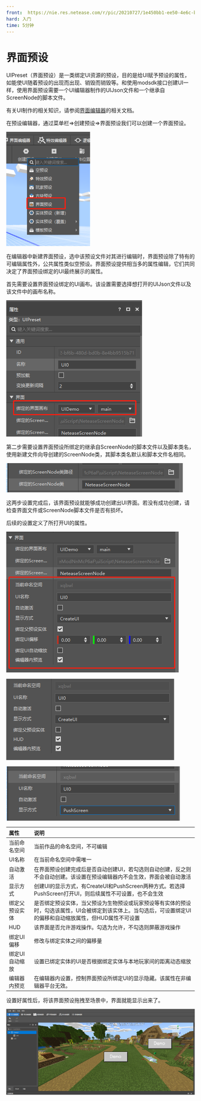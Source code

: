 ```yaml
---
front: 	https://nie.res.netease.com/r/pic/20210727/1e450bb1-ee50-4e6c-b614-7fbd6a00b4e7.png
hard: 入门
time: 5分钟
---
```

# 界面预设

UIPreset（界面预设）是一类绑定UI资源的预设，目的是给UI赋予预设的属性，如能使UI随着预设的出现而出现、销毁而销毁等。和使用modsdk接口创建UI一样，使用界面预设需要一个UI编辑器制作的UIJson文件和一个继承自ScreenNode的脚本文件。

有关UI制作的相关知识，请参阅[界面编辑器](../../../18-界面与交互/1-界面编辑器使用说明.md)的相关文档。

在预设编辑器，通过菜单栏=>创建预设=>界面预设我们可以创建一个界面预设。

![image_20210805195951](./images/image_20210805195951.png)

在编辑器中新建界面预设，选中该预设文件对其进行编辑时，界面预设除了特有的可编辑属性外，公共属性类似空预设。界面预设提供相当多的属性编辑，它们共同决定了界面预设绑定的UI最终展示的属性。

首先需要设置界面预设绑定的UI画布。该设置需要选择想打开的UIJson文件以及该文件中的画布名称。

![image_20210805202301](./images/image_20210805202301.png)

第二步需要设置界面预设所绑定的继承自ScreenNode的脚本文件以及脚本类名，使用新建文件向导创建的ScreenNode类，其脚本类名默认和脚本文件名相同。

![image_20210806100252](./images/image_20210806100252.png)

这两步设置完成后，该界面预设就能够成功创建出UI界面。若没有成功创建，请检查界面文件或ScreenNode脚本文件是否有损坏。

后续的设置定义了所打开UI的属性。

![image_20210806101021](./images/image_20210806101021.png)

![image_20210806102954](./images/image_20210806102954.png)

![image_20210806103002](./images/image_20210806103002.png)

| 属性 | 说明 |
| :--- | :--- |
| 当前命名空间 | 当前作品的命名空间，不可编辑 |
| UI名称 | 在当前命名空间中需唯一 |
| 自动激活 | 在界面预设创建完成后是否自动创建UI，若勾选则自动创建，反之则不会自动创建。该设置在预设编辑器内不会生效，界面会被自动激活 |
| 显示方式 | 创建UI的显示方式，有CreateUI和PushScreen两种方式。若选择PushScreen打开UI，则后续属性不可设置，也不会生效 |
| 绑定父预设实体 | 是否绑定预设实体，当父预设为生物预设或玩家预设等有实体的预设时，勾选该属性，UI会被绑定到该实体上。当勾选后，可设置绑定UI的偏移和自动缩放属性，但HUD属性不可设置 |
| HUD |该界面是否允许游戏操作。勾选为允许，不勾选则屏蔽游戏操作 |
| 绑定UI偏移 | 修改与绑定实体之间的偏移量 |
| 绑定UI自动缩放 | 设置已绑定实体的UI是否根据绑定实体与本地玩家间的距离动态缩放 |
| 编辑器内预览 | 在编辑器内设置，控制界面预设所绑定UI的显示隐藏。该属性在非编辑器平台无效。 |

设置好属性后，将该界面预设拖拽至场景中，界面就能显示出来了。

![image_20210806152438](./images/image_20210806152438.png)
